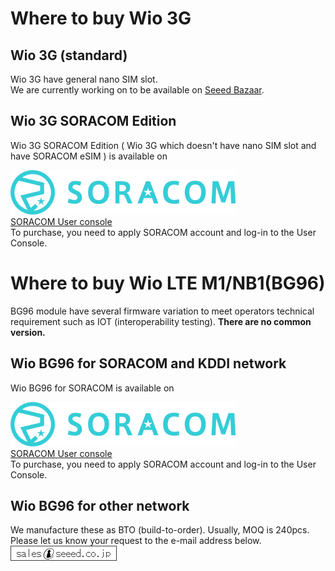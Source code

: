 # Where to buy Wio 3G

## Wio 3G (standard)

Wio 3G have general nano SIM slot.  
We are currently working on to be available on [Seeed Bazaar](https://www.seeedstudio.com).

## Wio 3G SORACOM Edition

Wio 3G SORACOM Edition ( Wio 3G which doesn't have nano SIM slot and have SORACOM eSIM ) is available on 

<a href="https://www.soracom.io" target="_blank"><img src="/Wio_3G_for_Arduino/img/logo_soracom_a.png" width="360"></a>  
<a href="https://www.soracom.io" target="_blank">SORACOM User console</a>  
To purchase, you need to apply SORACOM account and log-in to the User Console.

# Where to buy Wio LTE M1/NB1(BG96)
BG96 module have several firmware variation to meet operators technical requirement such as IOT (interoperability testing). **There are no common version.**

## Wio BG96 for SORACOM and KDDI network
Wio BG96 for SORACOM is available on 

<a href="https://www.soracom.io" target="_blank"><img src="/Wio_3G_for_Arduino/img/logo_soracom_a.png" width="360"></a>  
<a href="https://www.soracom.io" target="_blank">SORACOM User console</a>  
To purchase, you need to apply SORACOM account and log-in to the User Console.

## Wio BG96 for other network
We manufacture these as BTO (build-to-order). Usually, MOQ is 240pcs.  
Please let us know your request to the e-mail address below.  
<img src="img/catmark.gif">

